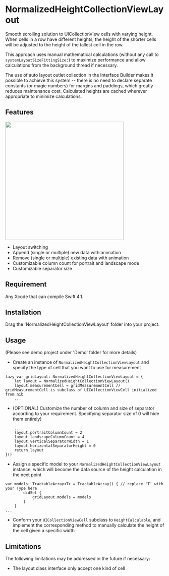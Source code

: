 # NormalizedHeightCollectionViewLayout

Smooth scrolling solution to UICollectionView cells with varying height. When cells in a row have different heights, the height of the shorter cells will be adjusted to the height of the tallest cell in the row.

This approach uses manual mathematical calculations (without any call to `systemLayoutSizeFittingSize:`) to maximize performance and allow calculations from the background thread if necessary.

The use of auto layout outlet collection in the Interface Builder makes it possible to achieve this system -- there is no need to declare separate constants (or magic numbers) for margins and paddings, which greatly reduces maintenance cost. Calculated heights are cached wherever appropriate to minimize calculations.

## Features

<img src="demo.gif" width="375">

* Layout switching
* Append (single or multiple) new data with animation
* Remove (single or multiple) existing data with animation
* Customizable column count for portrait and landscape mode
* Customizable separator size

## Requirement

Any Xcode that can compile Swift 4.1.

## Installation

Drag the 'NormalizedHeightCollectionViewLayout' folder into your project.

## Usage
(Please see demo project under 'Demo' folder for more details)

* Create an instance of `NormalizedHeightCollectionViewLayout` and specify the type of cell that you want to use for measurement
```
lazy var gridLayout: NormalizedHeightCollectionViewLayout = {
    let layout = NormalizedHeightCollectionViewLayout()
    layout.measurementCell = gridMeasurementCell // gridMeasurementCell is subclass of UICollectionViewCell initialized from nib
    ...
```

* (OPTIONAL) Customize the number of column and size of separator according to your requirement. Specifying separator size of 0 will hide them entirely)
```
    ...
    layout.portraitColumnCount = 2
    layout.landscapeColumnCount = 4
    layout.verticalSeparatorWidth = 1
    layout.horizontalSeparatorHeight = 0
    return layout
}()
```

* Assign a specific model to your `NormalizedHeightCollectionViewLayout` instance, which will become the data source of the height calculation in the next point
```
var models: TrackableArray<T> = TrackableArray() { // replace 'T' with your Type here
        didSet {
            gridLayout.models = models
        }
    }
...
```

* Conform your `UICollectionViewCell` subclass to `HeightCalculable`, and implement the corresponding method to manually calculate the height of the cell given a specific width

## Limitations

The following limitations may be addressed in the future if necessary:
* The layout class interface only accept one kind of cell
